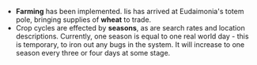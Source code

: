 * **Farming** has been implemented. Iis has arrived at Eudaimonia's totem pole, bringing supplies of **wheat** to trade.
* Crop cycles are effected by **seasons**, as are search rates and location descriptions. Currently, one season is equal to one real world day - this is temporary, to iron out any bugs in the system. It will increase to one season every three or four days at some stage.
